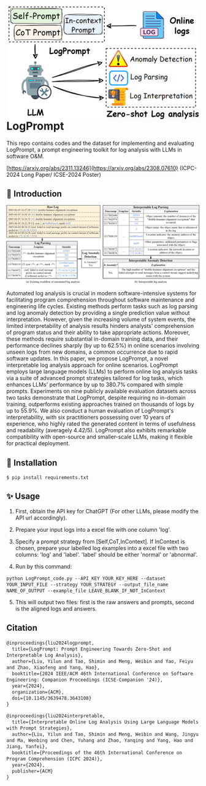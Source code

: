 <p align="center">
<img style="float: right;" src="asset/workflow.png" width="500">
</p>

# LogPrompt

This repo contains codes and the dataset for implementing and evaluating LogPrompt, a prompt engineering toolkit for log analysis with LLMs in software O\&M.

[https://arxiv.org/abs/2311.13246](https://arxiv.org/abs/2308.07610) (ICPC-2024 Long Paper/ ICSE-2024 Poster)


## 📣 Introduction
<p align="center">
    <img src="asset/example.png" width=800 />
</p>

Automated log analysis is crucial in modern software-intensive systems for facilitating program comprehension throughout software maintenance and engineering life cycles. Existing methods perform tasks such as log parsing and log anomaly detection by providing a single prediction value without interpretation. However, given the increasing volume of system events, the limited interpretability of analysis results hinders analysts' comprehension of program status and their ability to take appropriate actions. Moreover, these methods require substantial in-domain training data, and their performance declines sharply (by up to 62.5%) in online scenarios involving unseen logs from new domains, a common occurrence due to rapid software updates. In this paper, we propose LogPrompt, a novel interpretable log analysis approach for online scenarios. LogPrompt employs large language models (LLMs) to perform online log analysis tasks via a suite of advanced prompt strategies tailored for log tasks, which enhances LLMs' performance by up to 380.7% compared with simple prompts. Experiments on nine publicly available evaluation datasets across two tasks demonstrate that LogPrompt, despite requiring no in-domain training, outperforms existing approaches trained on thousands of logs by up to 55.9%. We also conduct a human evaluation of LogPrompt's interpretability, with six practitioners possessing over 10 years of experience, who highly rated the generated content in terms of usefulness and readability (averagely 4.42/5). LogPrompt also exhibits remarkable compatibility with open-source and smaller-scale LLMs, making it flexible for practical deployment.

## 🔰 Installation
```
$ pip install requirements.txt
```
## ✨ Usage

1. First, obtain the API key for ChatGPT (For other LLMs, please modify the API url accordingly).
   
2. Prepare your input logs into a excel file with one column 'log'.
   
3. Specify a prompt strategy from [Self,CoT,InContext]. If InContext is chosen, prepare your labelled log examples into a excel file with two columns: 'log' and 'label'. 'label' should be either 'normal' or 'abnormal'.
   
4. Run by this command:

```
python LogPrompt_code.py --API_KEY YOUR_KEY_HERE --dataset YOUR_INPUT_FILE --strategy YOUR_STRATEGY --output_file_name NAME_OF_OUTPUT --example_file LEAVE_BLANK_IF_NOT_InContext
```

5. This will output two files: first is the raw answers and prompts, second is the aligned logs and answers.

## Citation
```
@inproceedings{liu2024logprompt,
  title={LogPrompt: Prompt Engineering Towards Zero-Shot and Interpretable Log Analysis},
  author={Liu, Yilun and Tao, Shimin and Meng, Weibin and Yao, Feiyu and Zhao, Xiaofeng and Yang, Hao},
  booktitle={2024 IEEE/ACM 46th International Conference on Software Engineering: Companion Proceedings (ICSE-Companion '24)},
  year={2024},
  organization={ACM},
  doi={10.1145/3639478.3643108}
}
```
```
@inproceedings{liu2024interpretable,
  title={Interpretable Online Log Analysis Using Large Language Models with Prompt Strategies},
  author={Liu, Yilun and Tao, Shimin and Meng, Weibin and Wang, Jingyu and Ma, Wenbing and Chen, Yuhang and Zhao, Yanqing and Yang, Hao and Jiang, Yanfei},
  booktitle={Proceedings of the 46th International Conference on Program Comprehension (ICPC 2024)},
  year={2024},
  publisher={ACM}
}
```
